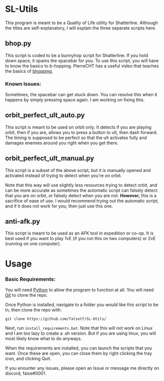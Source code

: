 # SL-Utils

This program is meant to be a Quality of Life utility for Shatterline. Although the titles are self-explanatory, I will explain the three separate scripts here.

## bhop.py
This script is coded to be a bunnyhop script for Shatterline. If you hold down space, it spams the spacebar for you.
To use this script, you will have to know the basics to b-hopping. PierreCHT has a useful video that teaches the basics of [bhopping](https://www.youtube.com/watch?v=oo3wmAbwYig&t=49s).

### Known Issues:
Sometimes, the spacebar can get stuck down. You can resolve this when it happens by simply pressing space again. I am working on fixing this.

## orbit_perfect_ult_auto.py 
This script is meant to be used on orbit only. It detects if you are playing orbit, then if you are, allows you to press a button to ult, then dash forward. The timing is supposed to be perfect so that the ult activates fully and damages enemies around you right when you get there.

## orbit_perfect_ult_manual.py
This script is a subset of the above script, but it is manually opened and activated instead of trying to detect when you're on orbit. 

Note that this way will use slightly less resources trying to detect orbit, and can be more accurate as sometimes the automatic script can falsely detect that you are on orbit, or falsely detect when you are not. **However,** this is a sacrifice of ease of use. I would recommend trying out the automatic script, and if it does not work for you, then just use this one. 

## anti-afk.py
This script is meant to be used as an AFK tool in expedition or co-op. It is best used if you want to play 1vE (if you run this on two computers) or 2vE (running on one computer). 

# Usage

### Basic Requirements:
You will need [Python](https://www.python.org/downloads/) to allow the program to function at all.
You will need [Git](https://git-scm.com/downloads) to clone the repo.

Once Python is installed, navigate to a folder you would like this script to be in, then clone the repo with:

```
git clone https://github.com/falsetf/SL-Utils/
```

Next, run `install_requirements.bat`. Note that this will not work on Linux and I am too lazy to create a .sh version. But if you are using linux, you will most likely know what to do anyways.

When the requirements are installed, you can launch the scripts that you want. Once these are open, you can close them by right clicking the tray icon, and clicking Quit.

If you enounter any issues, please open an Issue or message me directly on discord, false#0001.
